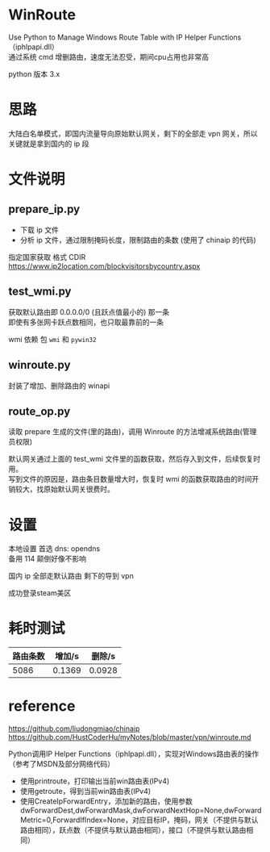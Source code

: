 # WinRoute
Use Python to Manage Windows Route Table with IP Helper Functions（iphlpapi.dll）  
通过系统 cmd 增删路由，速度无法忍受，期间cpu占用也非常高

python 版本 3.x

# 思路
大陆白名单模式，即国内流量导向原始默认网关，剩下的全部走 vpn 网关，所以关键就是拿到国内的 ip 段

# 文件说明
## prepare_ip.py
- 下载 ip 文件
- 分析 ip 文件，通过限制掩码长度，限制路由的条数 (使用了 chinaip 的代码)

指定国家获取 格式 CDIR  
<https://www.ip2location.com/blockvisitorsbycountry.aspx>  

## test_wmi.py
获取默认路由即 0.0.0.0/0 (且跃点值最小的) 那一条  
即使有多张网卡跃点数相同，也只取最靠前的一条  

wmi 依赖 包 `wmi` 和 `pywin32`

## winroute.py
封装了增加、删除路由的 winapi

## route_op.py
读取 prepare 生成的文件(里的路由)，调用 Winroute 的方法增减系统路由(管理员权限)

默认网关通过上面的 test_wmi 文件里的函数获取，然后存入到文件，后续恢复时用。  
写到文件的原因是，路由条目数量增大时，恢复时 wmi 的函数获取路由的时间开销较大，找原始默认网关很费时。

# 设置
本地设置 首选 dns: opendns  
备用 114
颠倒好像不影响

国内 ip 全部走默认路由
剩下的导到 vpn

成功登录steam美区

# 耗时测试

路由条数 | 增加/s | 删除/s
-|-|-
5086 | 0.1369 | 0.0928

# reference
<https://github.com/liudongmiao/chinaip>  
<https://github.com/HustCoderHu/myNotes/blob/master/vpn/winroute.md>  

Python调用IP Helper Functions（iphlpapi.dll），实现对Windows路由表的操作（参考了MSDN及部分网络代码）
- 使用printroute，打印输出当前win路由表(IPv4)
- 使用getroute，得到当前win路由表(IPv4)
- 使用CreateIpForwardEntry，添加新的路由，使用参数dwForwardDest,dwForwardMask,dwForwardNextHop=None,dwForwardMetric=0,ForwardIfIndex=None，对应目标IP，掩码，网关（不提供与默认路由相同），跃点数（不提供与默认路由相同），接口（不提供与默认路由相同）